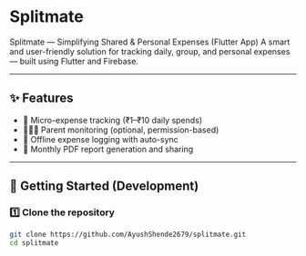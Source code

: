 # Splitmate

Splitmate — Simplifying Shared & Personal Expenses (Flutter App)
A smart and user-friendly solution for tracking daily, group, and personal expenses — built using Flutter and Firebase.

---

## ✨ Features
- 💸 Micro-expense tracking (₹1–₹10 daily spends)
- 👨‍👩‍👦 Parent monitoring (optional, permission-based)
- 🔄 Offline expense logging with auto-sync
- 📄 Monthly PDF report generation and sharing


---

## 🚀 Getting Started (Development)

### 1️⃣ Clone the repository
```bash
git clone https://github.com/AyushShende2679/splitmate.git
cd splitmate
